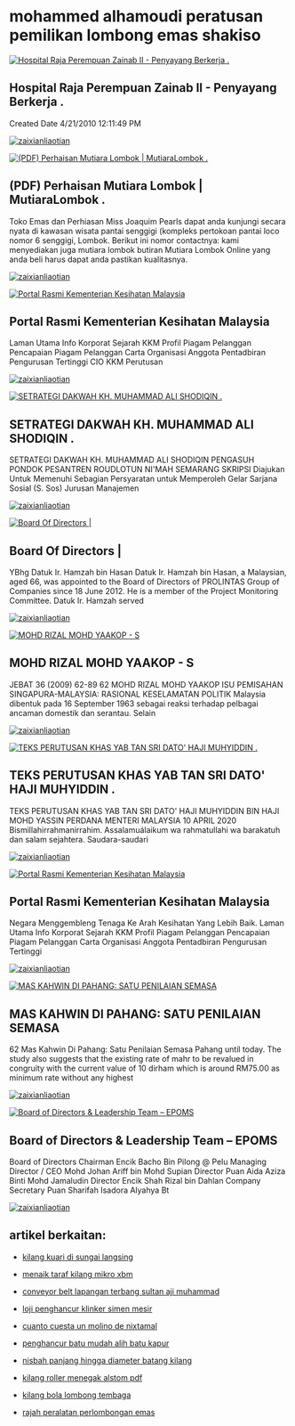 # mohammed alhamoudi peratusan pemilikan lombong emas shakiso
<a href="https://mnn.zoosnet.net/LR/Chatpre.aspx?id=MNN94995150&p=https://topgrinding.com/" target="_blank">![Hospital Raja Perempuan Zainab II - Penyayang Berkerja .](https://github.com/technlg/images/blob/main/60.jpg)</a>
## Hospital Raja Perempuan Zainab II - Penyayang Berkerja .
Created Date 4/21/2010 12:11:49 PM
<a href="https://mnn.zoosnet.net/LR/Chatpre.aspx?id=MNN94995150&p=https://topgrinding.com/" target="_blank"><img src="https://github.com/technlg/images/raw/main/chat11.jpg" alt="zaixianliaotian"/></a><a href="//whatsapp.shibangsoft.com/WhatsApp.php" ><img src="https://github.com/technlg/images/raw/main/chat11.png" alt=""></a>
<a href="https://mnn.zoosnet.net/LR/Chatpre.aspx?id=MNN94995150&p=https://topgrinding.com/" target="_blank">![(PDF) Perhaisan Mutiara Lombok | MutiaraLombok .](https://github.com/technlg/images/blob/main/4.jpg)</a>
## (PDF) Perhaisan Mutiara Lombok | MutiaraLombok .
Toko Emas dan Perhiasan Miss Joaquim Pearls dapat anda kunjungi secara nyata di kawasan wisata pantai senggigi (kompleks pertokoan pantai loco nomor 6 senggigi, Lombok. Berikut ini nomor contactnya: kami menyediakan juga mutiara lombok butiran Mutiara Lombok Online yang anda beli harus dapat anda pastikan kualitasnya.
<a href="https://mnn.zoosnet.net/LR/Chatpre.aspx?id=MNN94995150&p=https://topgrinding.com/" target="_blank"><img src="https://github.com/technlg/images/raw/main/chat11.jpg" alt="zaixianliaotian"/></a><a href="//whatsapp.shibangsoft.com/WhatsApp.php" ><img src="https://github.com/technlg/images/raw/main/chat11.png" alt=""></a>
<a href="https://mnn.zoosnet.net/LR/Chatpre.aspx?id=MNN94995150&p=https://topgrinding.com/" target="_blank">![Portal Rasmi Kementerian Kesihatan Malaysia](https://github.com/technlg/images/blob/main/44.jpg)</a>
## Portal Rasmi Kementerian Kesihatan Malaysia
Laman Utama Info Korporat Sejarah KKM Profil Piagam Pelanggan Pencapaian Piagam Pelanggan Carta Organisasi Anggota Pentadbiran Pengurusan Tertinggi CIO KKM Perutusan 
<a href="https://mnn.zoosnet.net/LR/Chatpre.aspx?id=MNN94995150&p=https://topgrinding.com/" target="_blank"><img src="https://github.com/technlg/images/raw/main/chat11.jpg" alt="zaixianliaotian"/></a><a href="//whatsapp.shibangsoft.com/WhatsApp.php" ><img src="https://github.com/technlg/images/raw/main/chat11.png" alt=""></a>
<a href="https://mnn.zoosnet.net/LR/Chatpre.aspx?id=MNN94995150&p=https://topgrinding.com/" target="_blank">![SETRATEGI DAKWAH KH. MUHAMMAD ALI SHODIQIN .](https://github.com/technlg/images/blob/main/60.jpg)</a>
## SETRATEGI DAKWAH KH. MUHAMMAD ALI SHODIQIN .
SETRATEGI DAKWAH KH. MUHAMMAD ALI SHODIQIN PENGASUH PONDOK PESANTREN ROUDLOTUN NI'MAH SEMARANG SKRIPSI Diajukan Untuk Memenuhi Sebagian Persyaratan untuk Memperoleh Gelar Sarjana Sosial (S. Sos) Jurusan Manajemen
<a href="https://mnn.zoosnet.net/LR/Chatpre.aspx?id=MNN94995150&p=https://topgrinding.com/" target="_blank"><img src="https://github.com/technlg/images/raw/main/chat11.jpg" alt="zaixianliaotian"/></a><a href="//whatsapp.shibangsoft.com/WhatsApp.php" ><img src="https://github.com/technlg/images/raw/main/chat11.png" alt=""></a>
<a href="https://mnn.zoosnet.net/LR/Chatpre.aspx?id=MNN94995150&p=https://topgrinding.com/" target="_blank">![Board Of Directors | ](https://github.com/technlg/images/blob/main/8.jpg)</a>
## Board Of Directors | 
YBhg Datuk Ir. Hamzah bin Hasan Datuk Ir. Hamzah bin Hasan, a Malaysian, aged 66, was appointed to the Board of Directors of PROLINTAS Group of Companies since 18 June 2012. He is a member of the Project Monitoring Committee. Datuk Ir. Hamzah served 
<a href="https://mnn.zoosnet.net/LR/Chatpre.aspx?id=MNN94995150&p=https://topgrinding.com/" target="_blank"><img src="https://github.com/technlg/images/raw/main/chat11.jpg" alt="zaixianliaotian"/></a><a href="//whatsapp.shibangsoft.com/WhatsApp.php" ><img src="https://github.com/technlg/images/raw/main/chat11.png" alt=""></a>
<a href="https://mnn.zoosnet.net/LR/Chatpre.aspx?id=MNN94995150&p=https://topgrinding.com/" target="_blank">![MOHD RIZAL MOHD YAAKOP - S](https://github.com/technlg/images/blob/main/52.jpg)</a>
## MOHD RIZAL MOHD YAAKOP - S
JEBAT 36 (2009) 62-89 62 MOHD RIZAL MOHD YAAKOP ISU PEMISAHAN SINGAPURA-MALAYSIA: RASIONAL KESELAMATAN POLITIK Malaysia dibentuk pada 16 September 1963 sebagai reaksi terhadap pelbagai ancaman domestik dan serantau. Selain
<a href="https://mnn.zoosnet.net/LR/Chatpre.aspx?id=MNN94995150&p=https://topgrinding.com/" target="_blank"><img src="https://github.com/technlg/images/raw/main/chat11.jpg" alt="zaixianliaotian"/></a><a href="//whatsapp.shibangsoft.com/WhatsApp.php" ><img src="https://github.com/technlg/images/raw/main/chat11.png" alt=""></a>
<a href="https://mnn.zoosnet.net/LR/Chatpre.aspx?id=MNN94995150&p=https://topgrinding.com/" target="_blank">![TEKS PERUTUSAN KHAS YAB TAN SRI DATO' HAJI MUHYIDDIN .](https://github.com/technlg/images/blob/main/37.jpg)</a>
## TEKS PERUTUSAN KHAS YAB TAN SRI DATO' HAJI MUHYIDDIN .
TEKS PERUTUSAN KHAS YAB TAN SRI DATO' HAJI MUHYIDDIN BIN HAJI MOHD YASSIN PERDANA MENTERI MALAYSIA 10 APRIL 2020 Bismillahirrahmanirrahim. Assalamuálaikum wa rahmatullahi wa barakatuh dan salam sejahtera. Saudara-saudari
<a href="https://mnn.zoosnet.net/LR/Chatpre.aspx?id=MNN94995150&p=https://topgrinding.com/" target="_blank"><img src="https://github.com/technlg/images/raw/main/chat11.jpg" alt="zaixianliaotian"/></a><a href="//whatsapp.shibangsoft.com/WhatsApp.php" ><img src="https://github.com/technlg/images/raw/main/chat11.png" alt=""></a>
<a href="https://mnn.zoosnet.net/LR/Chatpre.aspx?id=MNN94995150&p=https://topgrinding.com/" target="_blank">![Portal Rasmi Kementerian Kesihatan Malaysia](https://github.com/technlg/images/blob/main/31.jpg)</a>
## Portal Rasmi Kementerian Kesihatan Malaysia
Negara Menggembleng Tenaga Ke Arah Kesihatan Yang Lebih Baik. Laman Utama Info Korporat Sejarah KKM Profil Piagam Pelanggan Pencapaian Piagam Pelanggan Carta Organisasi Anggota Pentadbiran Pengurusan Tertinggi
<a href="https://mnn.zoosnet.net/LR/Chatpre.aspx?id=MNN94995150&p=https://topgrinding.com/" target="_blank"><img src="https://github.com/technlg/images/raw/main/chat11.jpg" alt="zaixianliaotian"/></a><a href="//whatsapp.shibangsoft.com/WhatsApp.php" ><img src="https://github.com/technlg/images/raw/main/chat11.png" alt=""></a>
<a href="https://mnn.zoosnet.net/LR/Chatpre.aspx?id=MNN94995150&p=https://topgrinding.com/" target="_blank">![MAS KAHWIN DI PAHANG: SATU PENILAIAN SEMASA](https://github.com/technlg/images/blob/main/3.jpg)</a>
## MAS KAHWIN DI PAHANG: SATU PENILAIAN SEMASA
62 Mas Kahwin Di Pahang: Satu Penilaian Semasa Pahang until today. The study also suggests that the existing rate of mahr to be revalued in congruity with the current value of 10 dirham which is around RM75.00 as minimum rate without any highest
<a href="https://mnn.zoosnet.net/LR/Chatpre.aspx?id=MNN94995150&p=https://topgrinding.com/" target="_blank"><img src="https://github.com/technlg/images/raw/main/chat11.jpg" alt="zaixianliaotian"/></a><a href="//whatsapp.shibangsoft.com/WhatsApp.php" ><img src="https://github.com/technlg/images/raw/main/chat11.png" alt=""></a>
<a href="https://mnn.zoosnet.net/LR/Chatpre.aspx?id=MNN94995150&p=https://topgrinding.com/" target="_blank">![Board of Directors & Leadership Team – EPOMS](https://github.com/technlg/images/blob/main/15.jpg)</a>
## Board of Directors & Leadership Team – EPOMS
Board of Directors Chairman Encik Bacho Bin Pilong @ Pelu Managing Director / CEO Mohd Johan Ariff bin Mohd Supian Director Puan Aida Aziza Binti Mohd Jamaludin Director Encik Shah Rizal bin Dahlan Company Secretary Puan Sharifah Isadora Alyahya Bt
<a href="https://mnn.zoosnet.net/LR/Chatpre.aspx?id=MNN94995150&p=https://topgrinding.com/" target="_blank"><img src="https://github.com/technlg/images/raw/main/chat11.jpg" alt="zaixianliaotian"/></a><a href="//whatsapp.shibangsoft.com/WhatsApp.php" ><img src="https://github.com/technlg/images/raw/main/chat11.png" alt=""></a>
## artikel berkaitan:
* [kilang kuari di sungai langsing](kilang%20kuari%20di%20sungai%20langsing.md)
* [menaik taraf kilang mikro xbm](menaik%20taraf%20kilang%20mikro%20xbm.md)
* [conveyor belt lapangan terbang sultan aji muhammad](conveyor%20belt%20lapangan%20terbang%20sultan%20aji%20muhammad.md)
* [loji penghancur klinker simen mesir](loji%20penghancur%20klinker%20simen%20mesir.md)
* [cuanto cuesta un molino de nixtamal](cuanto%20cuesta%20un%20molino%20de%20nixtamal.md)
* [penghancur batu mudah alih batu kapur](penghancur%20batu%20mudah%20alih%20batu%20kapur.md)
* [nisbah panjang hingga diameter batang kilang](nisbah%20panjang%20hingga%20diameter%20batang%20kilang.md)
* [kilang roller menegak alstom pdf](kilang%20roller%20menegak%20alstom%20pdf.md)
* [kilang bola lombong tembaga](kilang%20bola%20lombong%20tembaga.md)
* [rajah peralatan perlombongan emas](rajah%20peralatan%20perlombongan%20emas.md)

